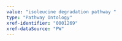 ```yaml
---
value: "isoleucine degradation pathway "
type: "Pathway Ontology"
xref-identifier: "0001269"
xref-dataSource: "PW"
---
```

